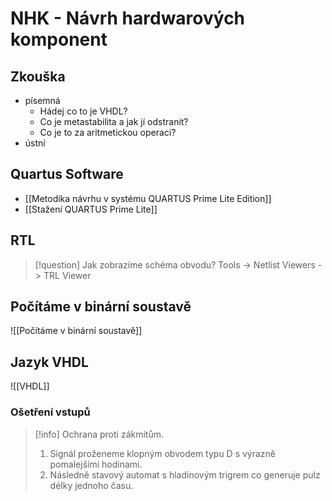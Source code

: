 # NHK - Návrh hardwarových komponent

## Zkouška
- písemná
	- Hádej co to je VHDL?
	- Co je metastabilita a jak jí odstranit?
	- Co je to za aritmetickou operaci?
- ústní 

## Quartus Software
- [[Metodika návrhu v systému QUARTUS Prime Lite Edition]]
- [[Stažení QUARTUS Prime Lite]]

## RTL
> [!question] Jak zobrazíme schéma obvodu?
Tools -> Netlist Viewers -> TRL Viewer
## Počítáme v binární soustavě
![[Počítáme v binární soustavě]]
## Jazyk VHDL
![[VHDL]]

### Ošetření vstupů

> [!info] Ochrana proti zákmitům.
>1. Signál proženeme klopným obvodem typu D s výrazně pomalejšími hodinami. 
>2. Následně stavový automat s hladinovým trigrem co generuje pulz délky jednoho času.
